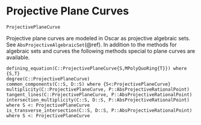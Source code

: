 # Projective Plane Curves
```@docs
ProjectivePlaneCurve
```

Projective plane curves are modeled in Oscar as projective
algebraic sets. See `AbsProjectiveAlgebraicSet`(@ref).
In addition to the methods for algebraic sets and curves
the following methods special to plane curves are available.

```@docs
defining_equation(C::ProjectivePlaneCurve{S,MPolyQuoRing{T}}) where {S,T}
degree(C::ProjectivePlaneCurve)
common_components(C::S, D::S) where {S<:ProjectivePlaneCurve}
multiplicity(C::ProjectivePlaneCurve, P::AbsProjectiveRationalPoint)
tangent_lines(C::ProjectivePlaneCurve, P::AbsProjectiveRationalPoint)
intersection_multiplicity(C::S, D::S, P::AbsProjectiveRationalPoint) where S <: ProjectivePlaneCurve
is_transverse_intersection(C::S, D::S, P::AbsProjectiveRationalPoint) where S <: ProjectivePlaneCurve
```

